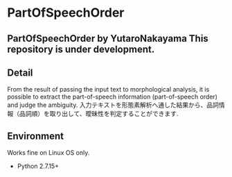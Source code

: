 # PartOfSpeechOrder
## PartOfSpeechOrder by YutaroNakayama This repository is under development.
## Detail
From the result of passing the input text to morphological analysis, it is possible to extract the part-of-speech information (part-of-speech order) and judge the ambiguity.
入力テキストを形態素解析へ通した結果から、品詞情報（品詞順）を取り出して、曖昧性を判定することができます.

## Environment

Works fine on Linux OS only. 

* Python 2.7.15+

